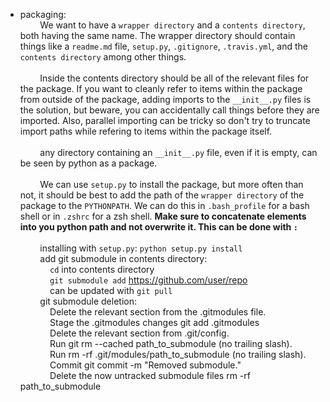 - packaging:<br/>
&nbsp;&nbsp;&nbsp;&nbsp;&nbsp;&nbsp;&nbsp;&nbsp;We want to have a `wrapper directory` and a `contents directory`, both having the same name. The wrapper directory should contain things like a `readme.md` file, `setup.py`, `.gitignore`, `.travis.yml`, and the `contents directory` among other things.<br/> <br/>
&nbsp;&nbsp;&nbsp;&nbsp;&nbsp;&nbsp;&nbsp;&nbsp;Inside the contents directory should be all of the relevant files for the package. If you want to cleanly refer to items within the package from outside of the package, adding imports to the `__init__.py` files is the solution, but beware, you can accidentally call things before they are imported. Also, parallel importing can be tricky so don't try to truncate import paths while refering to items within the package itself.<br/> <br/>
&nbsp;&nbsp;&nbsp;&nbsp;&nbsp;&nbsp;&nbsp;&nbsp;any directory containing an `__init__.py` file, even if it is empty, can be seen by python as a package.<br/> <br/>
&nbsp;&nbsp;&nbsp;&nbsp;&nbsp;&nbsp;&nbsp;&nbsp;We can use `setup.py` to install the package, but more often than not, it should be best to add the path of the `wrapper directory` of the package to the `PYTHONPATH`. We can do this in `.bash_profile` for a bash shell or in `.zshrc` for a zsh shell. **Make sure to concatenate elements into you python path and not overwrite it. This can be done with `:`**<br/> <br/>
&nbsp;&nbsp;&nbsp;&nbsp;&nbsp;&nbsp;&nbsp;&nbsp;installing with `setup.py`: `python setup.py install`<br/>
&nbsp;&nbsp;&nbsp;&nbsp;&nbsp;&nbsp;&nbsp;&nbsp;add git submodule in contents directory:<br/>
&nbsp;&nbsp;&nbsp;&nbsp;&nbsp;&nbsp;&nbsp;&nbsp;&nbsp;&nbsp;&nbsp;&nbsp;`cd` into contents directory<br/>
&nbsp;&nbsp;&nbsp;&nbsp;&nbsp;&nbsp;&nbsp;&nbsp;&nbsp;&nbsp;&nbsp;&nbsp;`git submodule add` https://github.com/user/repo<br/>
&nbsp;&nbsp;&nbsp;&nbsp;&nbsp;&nbsp;&nbsp;&nbsp;&nbsp;&nbsp;&nbsp;&nbsp;can be updated with `git pull`<br/>
&nbsp;&nbsp;&nbsp;&nbsp;&nbsp;&nbsp;&nbsp;&nbsp;git submodule deletion:<br/>
&nbsp;&nbsp;&nbsp;&nbsp;&nbsp;&nbsp;&nbsp;&nbsp;&nbsp;&nbsp;&nbsp;&nbsp;Delete the relevant section from the .gitmodules file.<br/>
&nbsp;&nbsp;&nbsp;&nbsp;&nbsp;&nbsp;&nbsp;&nbsp;&nbsp;&nbsp;&nbsp;&nbsp;Stage the .gitmodules changes git add .gitmodules<br/>
&nbsp;&nbsp;&nbsp;&nbsp;&nbsp;&nbsp;&nbsp;&nbsp;&nbsp;&nbsp;&nbsp;&nbsp;Delete the relevant section from .git/config.<br/>
&nbsp;&nbsp;&nbsp;&nbsp;&nbsp;&nbsp;&nbsp;&nbsp;&nbsp;&nbsp;&nbsp;&nbsp;Run git rm --cached path_to_submodule (no trailing slash).<br/>
&nbsp;&nbsp;&nbsp;&nbsp;&nbsp;&nbsp;&nbsp;&nbsp;&nbsp;&nbsp;&nbsp;&nbsp;Run rm -rf .git/modules/path_to_submodule (no trailing slash).<br/>
&nbsp;&nbsp;&nbsp;&nbsp;&nbsp;&nbsp;&nbsp;&nbsp;&nbsp;&nbsp;&nbsp;&nbsp;Commit git commit -m "Removed submodule."<br/>
&nbsp;&nbsp;&nbsp;&nbsp;&nbsp;&nbsp;&nbsp;&nbsp;&nbsp;&nbsp;&nbsp;&nbsp;Delete the now untracked submodule files rm -rf path_to_submodule<br/>

